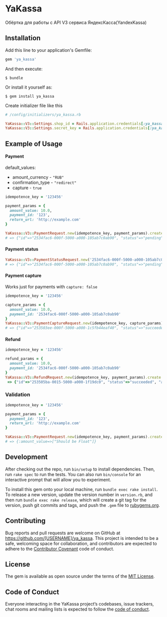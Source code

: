 # YaKassa

Обёртка для работы с API V3 сервиса ЯндексКасса(YandexKassa)

## Installation

Add this line to your application's Gemfile:

```ruby
gem 'ya_kassa'
```

And then execute:

    $ bundle

Or install it yourself as:

    $ gem install ya_kassa

Create initializer file like this
```ruby
# /config/initializers/ya_kassa.rb

YaKassa::V3::Settings.shop_id = Rails.application.credentials[:ya_kassa][:shop_id]
YaKassa::V3::Settings.secret_key = Rails.application.credentials[:ya_kassa][:secret_key]

```

## Example of Usage
#### Payment
default_values:
- amount_currency - `"RUB"`
- confirmation_type - `"redirect"`
- capture - `true`
```ruby
idempotence_key = '123456'

payment_params = {
  amount_value: 10.0,
  payment_id: '123',
  return_url: 'http://example.com'
}

YaKassa::V3::PaymentRequest.new(idempotence_key, payment_params).create
# => {"id"=>"2534fac6-000f-5000-a000-105ab7c0ab90", "status"=>"pending", "paid"=>false, "amount"=>{"value"=>"10.00", "currency"=>"RUB"}, "confirmation"=>{"type"=>"redirect", "confirmation_url"=>"https://money.yandex.ru/api-pages/v2/payment-confirm/epl?orderId=2534fac6-000f-50....."}, "created_at"=>"2019-10-13T08:57:42.987Z", "metadata"=>{}, "recipient"=>{"account_id"=>"123123", "gateway_id"=>"123123"}, "refundable"=>false, "test"=>true}
```

#### Payment status
```ruby
YaKassa::V3::PaymentStatusRequest.new('2534fac6-000f-5000-a000-105ab7c0ab90').create
# => {"id"=>"2534fac6-000f-5000-a000-105ab7c0ab90", "status"=>"pending", "paid"=>false, "amount"=>{"value"=>"10.00", "currency"=>"RUB"}, "confirmation"=>{"type"=>"redirect", "confirmation_url"=>"https://money.yandex.ru/api-pages/v2/payment-confirm/epl?orderId=2534fac6-000f..."}, "created_at"=>"2019-10-13T08:57:42.987Z", "metadata"=>{}, "recipient"=>{"account_id"=>"123123", "gateway_id"=>"123123"}, "refundable"=>false, "test"=>true}
```

#### Payment capture
Works just for payments with `capture: false`
```ruby
idempotence_key = '123456'

capture_params = {
  amount_value: 10.0,
  payment_id: '2534fac6-000f-5000-a000-105ab7c0ab90'
}
YaKassa::V3::PaymentCaptureRequest.new(idempotence_key, capture_params).create
# => {"id"=>"253503ee-000f-5000-a000-1c5fb44eaf40", "status"=>"succeeded", "paid"=>true, "amount"=>{"value"=>"10.00", "currency"=>"RUB"}, "authorization_details"=>{"rrn"=>"123123272641", "auth_code"=>"21231"}, "captured_at"=>"2019-10-13T09:38:14.133Z", "created_at"=>"2019-10-13T09:37:58.019Z", "metadata"=>{}, "payment_method"=>{"type"=>"bank_card", "id"=>"253503ee-000f-5000-a000-1c5fb44eaf40", "saved"=>false, "card"=>{"first6"=>"555555", "last4"=>"4444", "expiry_month"=>"01", "expiry_year"=>"2022", "card_type"=>"MasterCard"}, "title"=>"Bank card *4444"}, "recipient"=>{"account_id"=>"45358", "gateway_id"=>"16234542"}, "refundable"=>true, "refunded_amount"=>{"value"=>"0.00", "currency"=>"RUB"}, "test"=>true}
```

#### Refund
```ruby
idempotence_key = '123456'

refund_params = {
  amount_value: 10.0,
  payment_id: '2534fac6-000f-5000-a000-105ab7c0ab90'
}
YaKassa::V3::RefundRequest.new(idempotence_key, payment_params).create
 => {"id"=>"253505ba-0015-5000-a000-1f19dc0", "status"=>"succeeded", "amount"=>{"value"=>"10.0", "currency"=>"RUB"}, "created_at"=>"2019-10-13T09:44:26.548Z", "payment_id"=>"253503ee-000f-5000-a000-1c5fb4"
```

### Validation
```ruby
idempotence_key = '123456'

payment_params = {
  payment_id: '123',
  return_url: 'http://example.com'
}

YaKassa::V3::PaymentRequest.new(idempotence_key, payment_params).create
# => {:amount_value=>["Should be Float"]}
```

## Development

After checking out the repo, run `bin/setup` to install dependencies. Then, run `rake spec` to run the tests. You can also run `bin/console` for an interactive prompt that will allow you to experiment.

To install this gem onto your local machine, run `bundle exec rake install`. To release a new version, update the version number in `version.rb`, and then run `bundle exec rake release`, which will create a git tag for the version, push git commits and tags, and push the `.gem` file to [rubygems.org](https://rubygems.org).

## Contributing

Bug reports and pull requests are welcome on GitHub at https://github.com/[USERNAME]/ya_kassa. This project is intended to be a safe, welcoming space for collaboration, and contributors are expected to adhere to the [Contributor Covenant](http://contributor-covenant.org) code of conduct.

## License

The gem is available as open source under the terms of the [MIT License](https://opensource.org/licenses/MIT).

## Code of Conduct

Everyone interacting in the YaKassa project’s codebases, issue trackers, chat rooms and mailing lists is expected to follow the [code of conduct](https://github.com/[USERNAME]/ya_kassa/blob/master/CODE_OF_CONDUCT.md).
